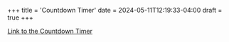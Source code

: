 +++
title = 'Countdown Timer'
date = 2024-05-11T12:19:33-04:00
draft = true
+++

[Link to the Countdown Timer](https://daniellebarbieri.org/Countdown-Timer/)